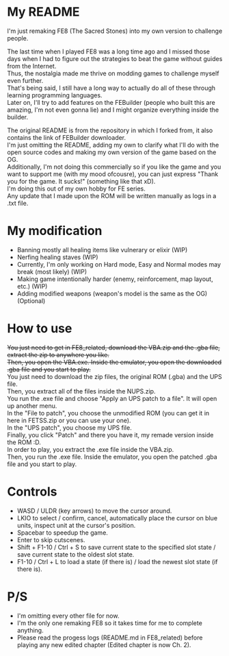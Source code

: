 My README
===
I'm just remaking FE8 (The Sacred Stones) into my own version to challenge people. 

The last time when I played FE8 was a long time ago and I missed those days when I had to figure out the strategies to beat the game without guides from the Internet.\
Thus, the nostalgia made me thrive on modding games to challenge myself even further.\
That's being said, I still have a long way to actually do all of these through learning programming languages.\
Later on, I'll try to add features on the FEBuilder (people who built this are amazing, I'm not even gonna lie) and I might organize everything inside the builder.

The original README is from the repository in which I forked from, it also contains the link of FEBuilder downloader.\
I'm just omitting the README, adding my own to clarify what I'll do with the open source codes and making my own version of the game based on the OG.\
Additionally, I'm not doing this commercially so if you like the game and you want to support me (with my mood ofcousre), you can just express "Thank you for the game. It sucks!" (something like that xD).\
I'm doing this out of my own hobby for FE series.\
Any update that I made upon the ROM will be written manually as logs in a .txt file.

My modification
===
- Banning mostly all healing items like vulnerary or elixir (WIP)
- Nerfing healing staves (WIP)
- Currently, I'm only working on Hard mode, Easy and Normal modes may break (most likely) (WIP)
- Making game intentionally harder (enemy, reinforcement, map layout, etc.) (WIP)
- Adding modified weapons (weapon's model is the same as the OG) (Optional)

How to use
===
~~You just need to get in FE8_related, download the VBA.zip and the .gba file, extract the zip to anywhere you like.\
Then, you open the VBA.exe. Inside the emulator, you open the downloaded .gba file and you start to play.~~\
You just need to download the zip files, the original ROM (.gba) and the UPS file.\
Then, you extract all of the files inside the NUPS.zip.\
You run the .exe file and choose "Apply an UPS patch to a file". It will open up another menu.\
In the "File to patch", you choose the unmodified ROM (you can get it in here in FETSS.zip or you can use your one).\
In the "UPS patch", you choose my UPS file.\
Finally, you click "Patch" and there you have it, my remade version inside the ROM :D.\
In order to play, you extract the .exe file inside the VBA.zip.\
Then, you run the .exe file. Inside the emulator, you open the patched .gba file and you start to play.

Controls
===
- WASD / ULDR (key arrows) to move the cursor around.
- LKIO to select / confirm, cancel, automatically place the cursor on blue units, inspect unit at the cursor's position.
- Spacebar to speedup the game.
- Enter to skip cutscenes.
- Shift + F1-10 / Ctrl + S to save current state to the specified slot state / save current state to the oldest slot state.
- F1-10 / Ctrl + L to load a state (if there is) / load the newest slot state (if there is).

P/S 
===
- I'm omitting every other file for now.
- I'm the only one remaking FE8 so it takes time for me to complete anything.
- Please read the progess logs (README.md in FE8_related) before playing any new edited chapter (Edited chapter is now Ch. 2).
